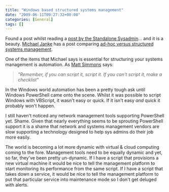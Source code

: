 ```yaml
---
title: "Windows based structured systems management"
date: "2009-06-11T09:27:32+00:00"
categories: [General]
tags: []
---
```


Found a post whilst reading a <a href="http://standalone-sysadmin.blogspot.com/2009/06/opsview-nagios-is-simpler-better.html">post by the Standalone Sysadmin</a>... and it is a beauty. <a href="http://lastinfirstout.blogspot.com/">Michael Janke</a> has a post comparing <a href="http://lastinfirstout.blogspot.com/2008/04/ad-hoc-verses-structured-system.html">ad-hoc versus structured systems management</a>.

One of the items that Michael says is essential for structuring your systems management is automation. As <a href="http://www.standalone-sysadmin.com/">Matt Simmons</a> says:
<blockquote><em> "Remember, if you can script it, script it. If you can't script it, make a checklist"</em></blockquote>
In the Windows world automation has been a pretty tough ask until Windows PowerShell came onto the scene. Whilst it was possible to script Windows with VBScript, it wasn't easy or quick. If it isn't easy <em>and</em> quick it probably won't happen.

I still haven't noticed any network management tools supporting PowerShell yet. Shame. Given that nearly everything seems to be sprouting PowerShell support it is a shame that network and systems management vendors are slow supporting a technology designed to help sys admins do their job more easily.

The world is becoming a lot more dynamic with virtual &amp; cloud computing coming to the fore. Management tools need to be equally dynamic and yet, so far, they've been pretty un-dynamic. If I have a script that provisions a new virtual machine it would be nice to tell the management platform to start monitoring its performance from the same script. If I have a script that takes down a service, it would be nice to tell the management platform to put that particular service into maintenance mode so I don't get deluged with alerts.
